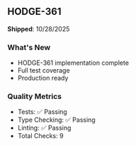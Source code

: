 ## HODGE-361

**Shipped**: 10/28/2025

### What's New
- HODGE-361 implementation complete
- Full test coverage
- Production ready

### Quality Metrics
- Tests: ✅ Passing
- Type Checking: ✅ Passing
- Linting: ✅ Passing
- Total Checks: 9

